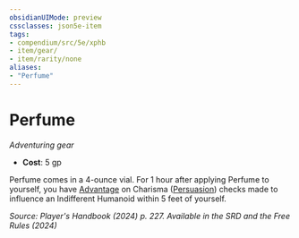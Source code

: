 ```yaml
---
obsidianUIMode: preview
cssclasses: json5e-item
tags:
- compendium/src/5e/xphb
- item/gear/
- item/rarity/none
aliases: 
- "Perfume"
---
```

# Perfume
*Adventuring gear*  


- **Cost**: 5 gp

Perfume comes in a 4-ounce vial. For 1 hour after applying Perfume to yourself, you have [Advantage](/3-Mechanics/CLI/variant-rules/advantage-xphb.md) on Charisma ([Persuasion](skills.md#Persuasion)) checks made to influence an Indifferent Humanoid within 5 feet of yourself.

*Source: Player's Handbook (2024) p. 227. Available in the <span title='Systems Reference Document (5.2)'>SRD</span> and the Free Rules (2024)*